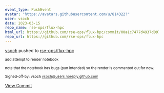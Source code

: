 ```yaml
---
event_type: PushEvent
avatar: "https://avatars.githubusercontent.com/u/814322?"
user: vsoch
date: 2023-03-15
repo_name: rse-ops/flux-hpc
html_url: https://github.com/rse-ops/flux-hpc/commit/00a1c7477d4937d097eab6fe5d5eca5f056a23e7
repo_url: https://github.com/rse-ops/flux-hpc
---
```


<a href='https://github.com/vsoch' target='_blank'>vsoch</a> pushed to <a href='https://github.com/rse-ops/flux-hpc' target='_blank'>rse-ops/flux-hpc</a>

<small>add attempt to render notebook

note that the notebook has bugs (pun intended) so the render
is commented out for now.

Signed-off-by: vsoch <vsoch@users.noreply.github.com></small>

<a href='https://github.com/rse-ops/flux-hpc/commit/00a1c7477d4937d097eab6fe5d5eca5f056a23e7' target='_blank'>View Commit</a>
